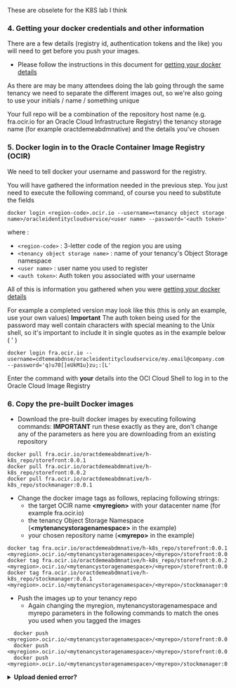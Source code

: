 These are obselete for the K8S lab I think

### 4. Getting your docker credentials and other information

There are a few details (registry id, authentication tokens and the like) you will need to get before you push your images. 

- Please follow the instructions in this document for [getting your docker details](../ManualSetup/GetDockerDetailsForYourTenancy.md)

As there are may be many attendees doing the lab going through the same tenancy we need to separate the different images out, so we're also going to use your initials / name / something unique 

Your full repo will be a combination of the repository host name (e.g. fra.ocir.io for an Oracle Cloud Infrastructure Registry) the tenancy storage name (for example oractdemeabdmnative) and the  details you've chosen

### 5. Docker login in to the Oracle Container Image Registry (OCIR)

We need to tell docker your username and password for the registry. 

You will have gathered the information needed in the previous step. You just need to execute the following command, of course you need to substitute the fields

`docker login <region-code>.ocir.io --username=<tenancy object storage name>/oracleidentitycloudservice/<user name> --password='<auth token>'`

where :

- `<region-code>` : 3-letter code of the region you are using
- `<tenancy object storage name>` : name of your tenancy's Object Storage namespace
- `<user name>` : user name you used to register
- `<auth token>`: Auth token you associated with your username

All of this is information you gathered when you were [getting your docker details](../ManualSetup/GetDockerDetailsForYourTenancy.md)

For example a completed version may look like this (this is only an example, use your own values) **Important** The auth token being used for the password may well contain characters with special meaning to the Unix shell, so it's important to include it in single quotes as in the example below ( ' )

`docker login fra.ocir.io --username=cdtemeabdnse/oracleidentitycloudservice/my.email@company.com --password='q)u70[]eUkM1u}zu;:[L'`

Enter the command with **your** details into the OCI Cloud Shell to log in to the Oracle Cloud Image Registry


### 6. Copy the pre-built Docker images  

- Download the pre-built docker images by executing following commands: **IMPORTANT** run these exactly as they are, don't change any of the parameters as here you are downloading from an existing repository

```
docker pull fra.ocir.io/oractdemeabdmnative/h-k8s_repo/storefront:0.0.1
docker pull fra.ocir.io/oractdemeabdmnative/h-k8s_repo/storefront:0.0.2
docker pull fra.ocir.io/oractdemeabdmnative/h-k8s_repo/stockmanager:0.0.1
```

- Change the docker image tags as follows, replacing following strings:
  - the target OCIR name  **\<myregion\>** with your datacenter name (for example fra.ocir.io)
  - the tenancy Object Storage Namespace (**\<mytenancystoragenamespace\>** in the example)
  - your chosen repository name (**\<myrepo\>** in the example)

```
docker tag fra.ocir.io/oractdemeabdmnative/h-k8s_repo/storefront:0.0.1 <myregion>.ocir.io/<mytenancystoragenamespace>/<myrepo>/storefront:0.0.1
docker tag fra.ocir.io/oractdemeabdmnative/h-k8s_repo/storefront:0.0.2 <myregion>.ocir.io/<mytenancystoragenamespace>/<myrepo>/storefront:0.0.2
docker tag fra.ocir.io/oractdemeabdmnative/h-k8s_repo/stockmanager:0.0.1 <myregion>.ocir.io/<mytenancystoragenamespace>/<myrepo>/stockmanager:0.0.1
```



- Push the images up to your tenancy repo
  - Again changing the myregion, mytenancystoragenamespace and myrepo parameters in the following commands to match the ones you used when you tagged the images

```
  docker push <myregion>.ocir.io/<mytenancystoragenamespace>/<myrepo>/storefront:0.0.1
  docker push <myregion>.ocir.io/<mytenancystoragenamespace>/<myrepo>/storefront:0.0.2
  docker push <myregion>.ocir.io/<mytenancystoragenamespace>/<myrepo>/stockmanager:0.0.1
```

<details><summary><b>Upload denied error?</b></summary>


If during the docker push stage you get image upload denied errors then it means that you do not have the right policies set for your groups in your tenancy. This can happen in existing tenancies if you are not an admin or been given rights via a policy. (In a trial tenancy you are usually the admin with all rights so it's not generally an issue there.) You will need to ask your tenancy admin to add you to a group which has rights to create repos in your OCIR instance and upload them. See the [Policies to control repository access](https://docs.cloud.oracle.com/en-us/iaas/Content/Registry/Concepts/registrypolicyrepoaccess.htm) document.

---

</details>